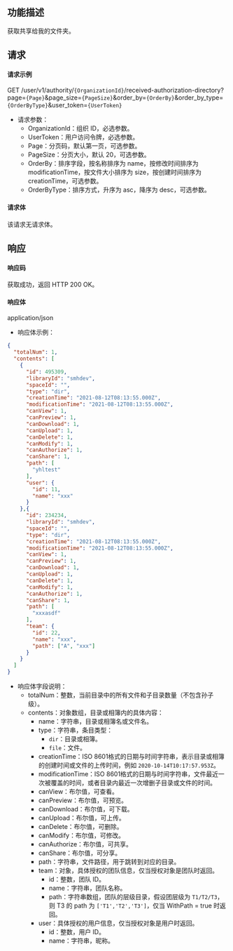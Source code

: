 ## 功能描述

获取共享给我的文件夹。


## 请求

#### 请求示例

GET /user/v1/authority/`{OrganizationId}`/received-authorization-directory?page=`{Page}`&page_size=`{PageSize}`&order_by=`{OrderBy}`&order_by_type=`{OrderByType}`&user_token=`{UserToken}`

- 请求参数：
  - OrganizationId：组织 ID，必选参数。
  - UserToken：用户访问令牌，必选参数。
  - Page：分页码，默认第一页，可选参数。
  - PageSize：分页大小，默认 20，可选参数。
  - OrderBy：排序字段，按名称排序为 name，按修改时间排序为 modificationTime，按文件大小排序为 size，按创建时间排序为 creationTime，可选参数。
  - OrderByType：排序方式，升序为 asc，降序为 desc，可选参数。

#### 请求体

该请求无请求体。

## 响应

#### 响应码

获取成功，返回 HTTP 200 OK。

#### 响应体

application/json

- 响应体示例：

```json
{
  "totalNum": 1,
  "contents": [
    {
      "id": 495309,
      "libraryId": "smhdev",
      "spaceId": "",
      "type": "dir",
      "creationTime": "2021-08-12T08:13:55.000Z",
      "modificationTime": "2021-08-12T08:13:55.000Z",
      "canView": 1,
      "canPreview": 1,
      "canDownload": 1,
      "canUpload": 1,
      "canDelete": 1,
      "canModify": 1,
      "canAuthorize": 1,
      "canShare": 1,
      "path": [
        "yhltest"
      ],
      "user": {
        "id": 11,
        "name": "xxx"
      }
    },{
      "id": 234234,
      "libraryId": "smhdev",
      "spaceId": "",
      "type": "dir",
      "creationTime": "2021-08-12T08:13:55.000Z",
      "modificationTime": "2021-08-12T08:13:55.000Z",
      "canView": 1,
      "canPreview": 1,
      "canDownload": 1,
      "canUpload": 1,
      "canDelete": 1,
      "canModify": 1,
      "canAuthorize": 1,
      "canShare": 1,
      "path": [
        "xxxasdf"
      ],
      "team": {
        "id": 22,
        "name": "xxx",
        "path": ["A", "xxx"]
      }
    }
  ]
}
```

- 响应体字段说明：
  - totalNum：整数，当前目录中的所有文件和子目录数量（不包含孙子级）。
  - contents：对象数组，目录或相簿内的具体内容：
    - name：字符串，目录或相簿名或文件名。
    - type：字符串，条目类型：
      - `dir`：目录或相簿。
      - `file`：文件。
    - creationTime：ISO 8601格式的日期与时间字符串，表示目录或相簿的创建时间或文件的上传时间，例如 `2020-10-14T10:17:57.953Z`。
    - modificationTime：ISO 8601格式的日期与时间字符串，文件最近一次被覆盖的时间，或者目录内最近一次增删子目录或文件的时间。
    - canView：布尔值，可查看。
    - canPreview：布尔值，可预览。
    - canDownload：布尔值，可下载。
    - canUpload：布尔值，可上传。
    - canDelete：布尔值，可删除。
    - canModify：布尔值，可修改。
    - canAuthorize：布尔值，可共享。
    - canShare：布尔值，可分享。
    - path：字符串，文件路径，用于跳转到对应的目录。
    - team：对象，具体授权的团队信息，仅当授权对象是团队时返回。
      - id：整数，团队 ID。
      - name：字符串，团队名称。
      - path：字符串数组，团队的层级目录，假设团层级为 `T1/T2/T3`，则 T3 的 path 为 `['T1','T2','T3']`，仅当 WithPath = true 时返回。
    - user：具体授权的用户信息，仅当授权对象是用户时返回。
      - id：整数，用户 ID。
      - name：字符串，昵称。
